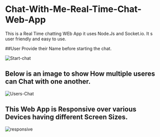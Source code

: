 # Chat-With-Me-Real-Time-Chat-Web-App
This is a Real Time chatting WEb App it uses Node.Js and Socket.io. It s user friendly and easy to use.

##User Provide their Name before starting the chat.

![Start-chat](https://user-images.githubusercontent.com/64789508/172022343-8d49b6fe-d1ec-4b87-8fa8-d8dbed2c472c.png)

## Below is an image to show How multiple useres can Chat with one another.
![Users-Chat](https://user-images.githubusercontent.com/64789508/172022371-3c554758-25f2-40e5-9858-6dae8b731ce2.png)

## This Web App is Responsive over various Devices having different Screen Sizes.
![responsive](https://user-images.githubusercontent.com/64789508/172022453-b3c3c69b-78fc-409d-b08e-1fafbd2fd510.PNG)
